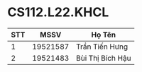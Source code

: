 # CS112.L22.KHCL
|**STT**|**MSSV**|**Họ Tên**|
|-------|--------|----------|
|1|19521587|Trần Tiến Hưng|
|2|19521483|Bùi Thị Bích Hậu|
